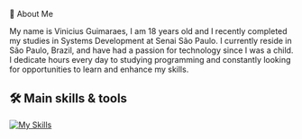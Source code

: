 
👋 About Me

My name is Vinicius Guimaraes, I am 18 years old and I recently completed my studies in Systems Development at Senai São Paulo. I currently reside in São Paulo, Brazil, and have had a passion for technology since I was a child. I dedicate hours every day to studying programming and constantly looking for opportunities to learn and enhance my skills.

## 🛠️ Main skills & tools
[![My Skills](https://skillicons.dev/icons?i=js,ts,nodejs,python,supabase)](https://skillicons.dev)
